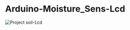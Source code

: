 # Arduino-Moisture_Sens-Lcd
![Project soil-Lcd](https://github.com/MichalisPapa19/Arduino-Moisture_Sens-Lcd/assets/116433692/b146f8b9-b98f-488e-b0c6-c0c96ea5c5db)
